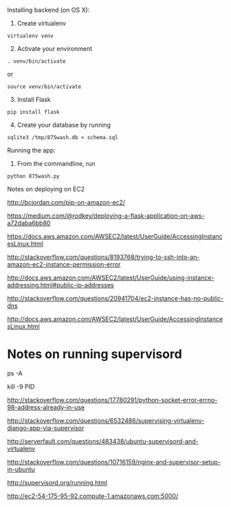 Installing backend (on OS X):

1) Create virtualenv

`virtualenv venv`

2) Activate your environment

`. venv/bin/activate`

or 

`source venv/bin/activate`

3) Install Flask

`pip install flask`

4) Create your database by running

`sqlite3 /tmp/875wash.db < schema.sql`

Running the app:

1) From the commandline, run

`python 875wash.py`


Notes on deploying on EC2

http://bcjordan.com/pip-on-amazon-ec2/

https://medium.com/@rodkey/deploying-a-flask-application-on-aws-a72daba6bb80

https://docs.aws.amazon.com/AWSEC2/latest/UserGuide/AccessingInstancesLinux.html

http://stackoverflow.com/questions/8193768/trying-to-ssh-into-an-amazon-ec2-instance-permission-error

http://docs.aws.amazon.com/AWSEC2/latest/UserGuide/using-instance-addressing.html#public-ip-addresses

http://stackoverflow.com/questions/20941704/ec2-instance-has-no-public-dns


http://docs.aws.amazon.com/AWSEC2/latest/UserGuide/AccessingInstancesLinux.html

# Notes on running supervisord

ps -A

kill -9 PID

http://stackoverflow.com/questions/17780291/python-socket-error-errno-98-address-already-in-use

http://stackoverflow.com/questions/6532486/supervising-virtualenv-django-app-via-supervisor

http://serverfault.com/questions/483438/ubuntu-supervisord-and-virtualenv

http://stackoverflow.com/questions/10716159/nginx-and-supervisor-setup-in-ubuntu

http://supervisord.org/running.html

http://ec2-54-175-95-92.compute-1.amazonaws.com:5000/


